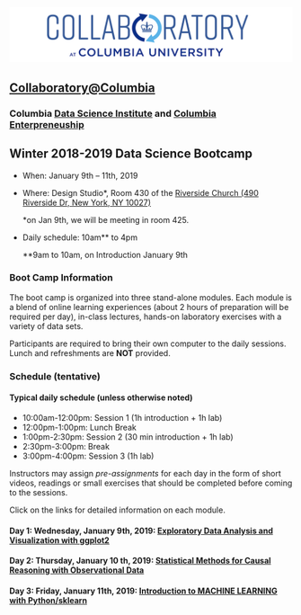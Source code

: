 ![collaboratory logo](../Misc-files/collaboratory2.png)

## [Collaboratory@Columbia](http://collaboratory.columbia.edu/)
### Columbia [Data Science Institute](http://datascience.columbia.edu/) and [Columbia Enterpreneuship](http://entrepreneurship.columbia.edu/)
## Winter 2018-2019 Data Science Bootcamp

- When: January 9th – 11th, 2019
- Where: Design Studio*, Room 430 of the [Riverside Church (490 Riverside Dr, New York, NY 10027)](../Misc-files/directions.pdf)
	 
	 *on Jan 9th, we will be meeting in room 425. 
	 
- Daily schedule: 10am** to 4pm 

	**9am to 10am, on Introduction January 9th

### Boot Camp Information
The boot camp is organized into three stand-alone modules. Each module is a blend of online learning experiences (about 2 hours of preparation will be required per day), in-class lectures, hands-on laboratory exercises with a variety of data sets. 

Participants are required to bring their own computer to the daily sessions. Lunch and refreshments are **NOT** provided.

### Schedule (tentative)
#### Typical daily schedule (unless otherwise noted)
- 10:00am-12:00pm: Session 1 (1h introduction + 1h lab)
- 12:00pm-1:00pm: Lunch Break
- 1:00pm-2:30pm: Session 2 (30 min introduction + 1h lab)
- 2:30pm-3:00pm: Break
- 3:00pm-4:00pm: Session 3 (1h lab)

Instructors may assign *pre-assignments* for each day in the form of short videos, readings or small exercises that should be completed before coming to the sessions. 

Click on the links for detailed information on each module. 

#### Day 1: Wednesday, January 9th, 2019: [Exploratory Data Analysis and Visualization with ggplot2](Day1-EDAV-ggplot2/)

#### Day 2: Thursday, January 10 th, 2019: [Statistical Methods for Causal Reasoning with Observational Data](Day2-Causal-Inference/)

#### Day 3: Friday, January 11th, 2019: [Introduction to MACHINE LEARNING with Python/sklearn](Day3-Machine-Learning/)
